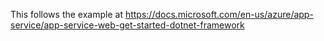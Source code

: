 This follows the example at https://docs.microsoft.com/en-us/azure/app-service/app-service-web-get-started-dotnet-framework
